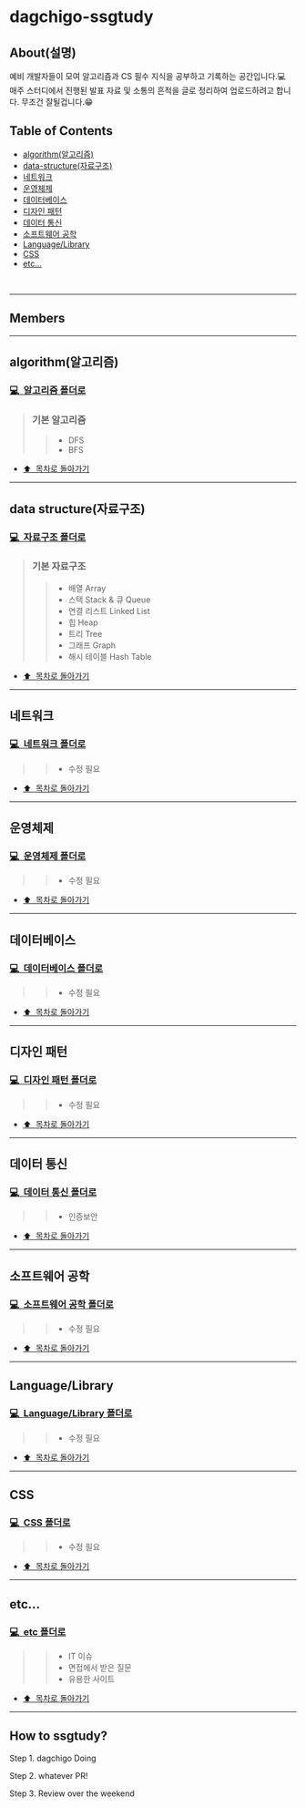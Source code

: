 # dagchigo-ssgtudy

## About(설명)
예비 개발자들이 모여 알고리즘과 CS 필수 지식을 공부하고 기록하는 공간입니다.💻  
매주 스터디에서 진행된 발표 자료 및 소통의 흔적을 글로 정리하여 업로드하려고 합니다. 무조건 잘될겁니다.😁


## Table of Contents
- [algorithm(알고리즘)](https://github.com/dagchigo-ssgtudy/dagchigo-ssgtudy/blob/main/README.md#algorithm%EC%95%8C%EA%B3%A0%EB%A6%AC%EC%A6%98)
- [data-structure(자료구조)](https://github.com/dagchigo-ssgtudy/dagchigo-ssgtudy/blob/main/README.md#data-structure%EC%9E%90%EB%A3%8C%EA%B5%AC%EC%A1%B0)
- [네트워크](https://github.com/dagchigo-ssgtudy/dagchigo-ssgtudy#%EB%84%A4%ED%8A%B8%EC%9B%8C%ED%81%AC)
- [운영체제](https://github.com/dagchigo-ssgtudy/dagchigo-ssgtudy#%EC%9A%B4%EC%98%81%EC%B2%B4%EC%A0%9C)
- [데이터베이스]()
- [디자인 패턴]()
- [데이터 통신]()
- [소프트웨어 공학](https://github.com/dagchigo-ssgtudy/dagchigo-ssgtudy#%EC%86%8C%ED%94%84%ED%8A%B8%EC%9B%A8%EC%96%B4-%EA%B3%B5%ED%95%99)
- [Language/Library](https://github.com/dagchigo-ssgtudy/dagchigo-ssgtudy#languagelibrary)
- [CSS](https://github.com/dagchigo-ssgtudy/dagchigo-ssgtudy#css)
- [etc...](https://github.com/dagchigo-ssgtudy/dagchigo-ssgtudy#etc)
<br />

---
## Members
  
---
## algorithm(알고리즘)

### [ 💻  &nbsp;알고리즘 폴더로](https://github.com/dagchigo-ssgtudy/dagchigo-ssgtudy/tree/main/Algorithm#algorithm)
> ### 기본 알고리즘
>> * DFS
>> * BFS
- [⬆️ &nbsp;목차로 돌아가기](https://github.com/dagchigo-ssgtudy/dagchigo-ssgtudy#about%EC%84%A4%EB%AA%85)

---
## data structure(자료구조)

### [ 💻  &nbsp;자료구조 폴더로](https://github.com/dagchigo-ssgtudy/dagchigo-ssgtudy/tree/main/Data%20Structure#data-structure)
> ### 기본 자료구조
>> * 배열 Array
>> * 스택 Stack & 큐 Queue
>> * 연결 리스트 Linked List
>> * 힙 Heap
>> * 트리 Tree
>> * 그래프 Graph
>> * 해시 테이블 Hash Table
- [⬆️ &nbsp;목차로 돌아가기](https://github.com/dagchigo-ssgtudy/dagchigo-ssgtudy#about%EC%84%A4%EB%AA%85)

---
## 네트워크

### [ 💻  &nbsp;네트워크 폴더로](https://github.com/dagchigo-ssgtudy/dagchigo-ssgtudy/tree/main/%EB%84%A4%ED%8A%B8%EC%9B%8C%ED%81%AC#%EB%84%A4%ED%8A%B8%EC%9B%8C%ED%81%AC)
>> * 수정 필요
- [⬆️ &nbsp;목차로 돌아가기](https://github.com/dagchigo-ssgtudy/dagchigo-ssgtudy#about%EC%84%A4%EB%AA%85)

---
## 운영체제

### [ 💻  &nbsp;운영체제 폴더로](운영체제)
>> * 수정 필요
- [⬆️ &nbsp;목차로 돌아가기](https://github.com/dagchigo-ssgtudy/dagchigo-ssgtudy#about%EC%84%A4%EB%AA%85)

---
## 데이터베이스

### [ 💻  &nbsp;데이터베이스 폴더로](https://github.com/dagchigo-ssgtudy/dagchigo-ssgtudy/tree/main/%EB%8D%B0%EC%9D%B4%ED%84%B0%EB%B2%A0%EC%9D%B4%EC%8A%A4#%EB%8D%B0%EC%9D%B4%ED%84%B0%EB%B2%A0%EC%9D%B4%EC%8A%A4)
>> * 수정 필요
- [⬆️ &nbsp;목차로 돌아가기](https://github.com/dagchigo-ssgtudy/dagchigo-ssgtudy#about%EC%84%A4%EB%AA%85)

---
## 디자인 패턴

### [ 💻  &nbsp;디자인 패턴 폴더로](https://github.com/dagchigo-ssgtudy/dagchigo-ssgtudy/tree/main/%EB%94%94%EC%9E%90%EC%9D%B8%20%ED%8C%A8%ED%84%B4#%EB%94%94%EC%9E%90%EC%9D%B8-%ED%8C%A8%ED%84%B4)
>> * 수정 필요
- [⬆️ &nbsp;목차로 돌아가기](https://github.com/dagchigo-ssgtudy/dagchigo-ssgtudy#about%EC%84%A4%EB%AA%85)

---
## 데이터 통신

### [ 💻  &nbsp;데이터 통신 폴더로](https://github.com/dagchigo-ssgtudy/dagchigo-ssgtudy/tree/main/%EB%8D%B0%EC%9D%B4%ED%84%B0%20%ED%86%B5%EC%8B%A0#%EB%8D%B0%EC%9D%B4%ED%84%B0-%ED%86%B5%EC%8B%A0)
>> * 인증보안
- [⬆️ &nbsp;목차로 돌아가기](https://github.com/dagchigo-ssgtudy/dagchigo-ssgtudy#about%EC%84%A4%EB%AA%85)

---
## 소프트웨어 공학

### [ 💻  &nbsp;소프트웨어 공학 폴더로](https://github.com/dagchigo-ssgtudy/dagchigo-ssgtudy/tree/main/%EC%86%8C%ED%94%84%ED%8A%B8%EC%9B%A8%EC%96%B4%20%EA%B3%B5%ED%95%99#%EC%86%8C%ED%94%84%ED%8A%B8%EC%9B%A8%EC%96%B4-%EA%B3%B5%ED%95%99)
>> * 수정 필요
- [⬆️ &nbsp;목차로 돌아가기](https://github.com/dagchigo-ssgtudy/dagchigo-ssgtudy#about%EC%84%A4%EB%AA%85)

---
## Language/Library

### [ 💻  &nbsp;Language/Library 폴더로](https://github.com/dagchigo-ssgtudy/dagchigo-ssgtudy/tree/main/Language%5CLibrary#languagelibrary)
>> * 수정 필요
- [⬆️ &nbsp;목차로 돌아가기](https://github.com/dagchigo-ssgtudy/dagchigo-ssgtudy#about%EC%84%A4%EB%AA%85)

---
## CSS

### [ 💻  &nbsp;CSS 폴더로](https://github.com/dagchigo-ssgtudy/dagchigo-ssgtudy/tree/main/CSS#css)
>> * 수정 필요
- [⬆️ &nbsp;목차로 돌아가기](https://github.com/dagchigo-ssgtudy/dagchigo-ssgtudy#about%EC%84%A4%EB%AA%85)

---
## etc...

### [ 💻  &nbsp;etc 폴더로](https://github.com/dagchigo-ssgtudy/dagchigo-ssgtudy/tree/main/%EA%B7%B8%20%EC%99%B8#etc)
>> * IT 이슈
>> * 면접에서 받은 질문
>> * 유용한 사이트
- [⬆️ &nbsp;목차로 돌아가기](https://github.com/dagchigo-ssgtudy/dagchigo-ssgtudy#about%EC%84%A4%EB%AA%85)

---
## How to ssgtudy?
Step 1. dagchigo Doing

Step 2. whatever PR!

Step 3. Review over the weekend
